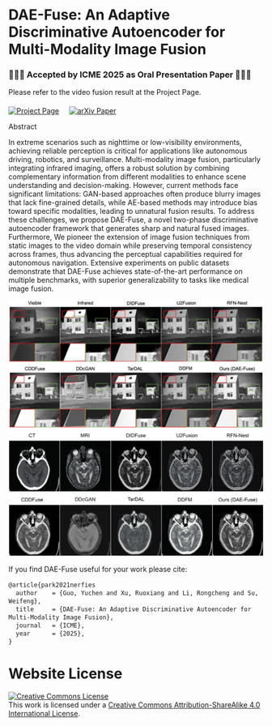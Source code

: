 # DAE-Fuse: An Adaptive Discriminative Autoencoder for Multi-Modality Image Fusion

### 🎉🎉🎉 Accepted by ICME 2025 as Oral Presentation Paper 🎉🎉🎉

Please refer to the video fusion result at the Project Page.
<div style="display: flex; gap: 20px; margin-top: 20px;">

  <!-- Project Page -->
  <a href="https://eurekaarrow.github.io/daefuse.github.io/" target="_blank">
    <img src="https://img.shields.io/badge/Project-Page-blue?style=for-the-badge" alt="Project Page">
  </a>

  <!-- Paper -->
  <a href="https://www.arxiv.org/pdf/2409.10080" target="_blank">
    <img src="https://img.shields.io/badge/arXiv-Paper-B31B1B?style=for-the-badge&logo=arxiv" alt="arXiv Paper">
  </a>

</div>


Abstract

In extreme scenarios such as nighttime or low-visibility environments, achieving reliable perception is critical for applications like autonomous driving, robotics, and surveillance. Multi-modality image fusion, particularly integrating infrared imaging, offers a robust solution by combining complementary information from different modalities to enhance scene understanding and decision-making. However, current methods face significant limitations: GAN-based approaches often produce blurry images that lack fine-grained details, while AE-based methods may introduce bias toward specific modalities, leading to unnatural fusion results. To address these challenges, we propose DAE-Fuse, a novel two-phase discriminative autoencoder framework that generates sharp and natural fused images. Furthermore, We pioneer the extension of image fusion techniques from static images to the video domain while preserving temporal consistency across frames, thus advancing the perceptual capabilities required for autonomous navigation. Extensive experiments on public datasets demonstrate that DAE-Fuse achieves state-of-the-art performance on multiple benchmarks, with superior generalizability to tasks like medical image fusion.

<img src="static/images/ivif_quali.jpg" alt="IVIF qualitative results">
<img src="static/images/mif.jpg" alt="MIF results" >


If you find DAE-Fuse useful for your work please cite:
```
@article{park2021nerfies
  author    = {Guo, Yuchen and Xu, Ruoxiang and Li, Rongcheng and Su, Weifeng},
  title     = {DAE-Fuse: An Adaptive Discriminative Autoencoder for Multi-Modality Image Fusion},
  journal   = {ICME},
  year      = {2025},
}
```

# Website License
<a rel="license" href="http://creativecommons.org/licenses/by-sa/4.0/"><img alt="Creative Commons License" style="border-width:0" src="https://i.creativecommons.org/l/by-sa/4.0/88x31.png" /></a><br />This work is licensed under a <a rel="license" href="http://creativecommons.org/licenses/by-sa/4.0/">Creative Commons Attribution-ShareAlike 4.0 International License</a>.
